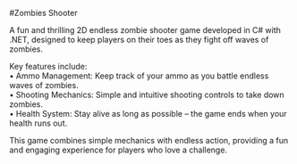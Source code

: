 #Zombies Shooter

A fun and thrilling 2D endless zombie shooter game developed in C# with .NET, designed to keep players on their toes as they fight off waves of zombies.<br>


Key features include:<br>
• Ammo Management: Keep track of your ammo as you battle endless waves of zombies.<br>
• Shooting Mechanics: Simple and intuitive shooting controls to take down zombies.<br>
• Health System: Stay alive as long as possible – the game ends when your health runs out.<br>

This game combines simple mechanics with endless action, providing a fun and engaging experience for players who love a challenge.<br>
